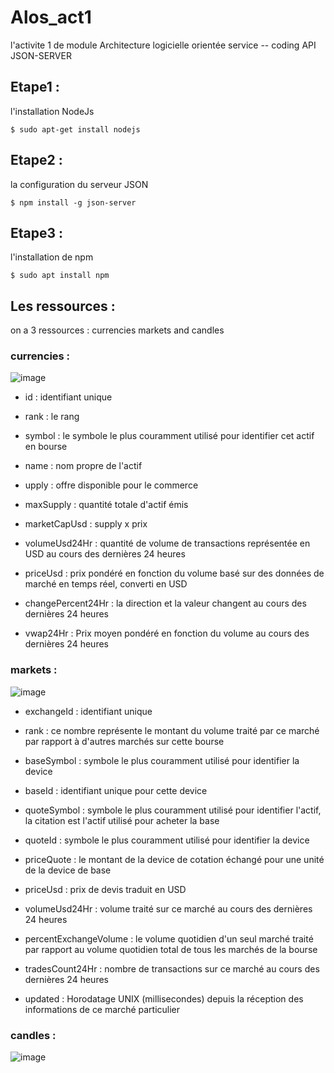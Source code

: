 # Alos_act1
l'activite 1 de module Architecture logicielle orientée service -- coding API JSON-SERVER

## Etape1 :
l'installation NodeJs

`$ sudo apt-get install nodejs `

## Etape2 :
la configuration du serveur JSON

`$ npm install -g json-server`

## Etape3 :
l'installation de npm 

`$ sudo apt install npm`

## Les ressources :
on a 3 ressources : currencies markets and candles

### currencies : 

![image](https://user-images.githubusercontent.com/101930870/159255491-93f4c0e4-d54b-45d1-ad19-4fd9d2d42a13.png)

- id : identifiant unique 

- rank : le rang

- symbol : le symbole le plus couramment utilisé pour identifier cet actif en bourse

- name : nom propre de l'actif

- upply : offre disponible pour le commerce

- maxSupply : quantité totale d'actif émis

- marketCapUsd : supply x prix

- volumeUsd24Hr : quantité de volume de transactions représentée en USD au cours des dernières 24 heures

- priceUsd : prix pondéré en fonction du volume basé sur des données de marché en temps réel, converti en USD

- changePercent24Hr : la direction et la valeur changent au cours des dernières 24 heures

- vwap24Hr : Prix moyen pondéré en fonction du volume au cours des dernières 24 heures


### markets :

![image](https://user-images.githubusercontent.com/101930870/159255040-1fa7a0ce-eafd-4e2d-adf9-49d3e1a33b49.png)

- exchangeId : identifiant unique 
 
- rank :  ce nombre représente le montant du volume traité par ce marché par rapport à d'autres marchés sur cette bourse

- baseSymbol : symbole le plus couramment utilisé pour identifier la device

- baseId : identifiant unique pour cette device

- quoteSymbol : symbole le plus couramment utilisé pour identifier l'actif, la citation est l'actif utilisé pour acheter la base

- quoteId : symbole le plus couramment utilisé pour identifier la device

- priceQuote : le montant de la device de cotation échangé pour une unité de la device de base

- priceUsd : prix de devis traduit en USD

- volumeUsd24Hr : volume traité sur ce marché au cours des dernières 24 heures

- percentExchangeVolume : le volume quotidien d'un seul marché traité par rapport au volume quotidien total de tous les marchés de la bourse

- tradesCount24Hr : nombre de transactions sur ce marché au cours des dernières 24 heures

- updated : Horodatage UNIX (millisecondes) depuis la réception des informations de ce marché particulier

### candles :

![image](https://user-images.githubusercontent.com/101930870/159254976-058668fd-72fb-451a-ad28-a05ce61203f7.png)


